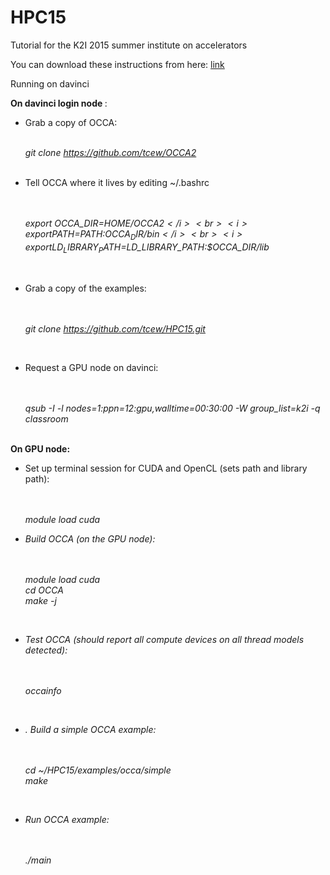 # HPC15
Tutorial for the K2I 2015 summer institute on accelerators

You can download these instructions from here: <a href = "https://github.com/tcew/HPC15/blob/master/HPC15GPUdocs.pdf"> link</a>

Running on davinci

<b> On davinci login node </b>:
 
<ul>
<li> Grab a copy of OCCA:

<br><i> git clone https://github.com/tcew/OCCA2 </i>
</li>
<br><li> Tell OCCA where it lives by editing ~/.bashrc

<br><br><i>export OCCA_DIR=$HOME/OCCA2</i>
<br><i>export PATH=$PATH:$OCCA_DIR/bin</i>
<br><i>export LD_LIBRARY_PATH=$LD_LIBRARY_PATH:$OCCA_DIR/lib</i>
</li>

<br><li> Grab a copy of the examples:

<br><br><i>git clone https://github.com/tcew/HPC15.git</i>
</li>

<br><li> Request a GPU node on davinci:

<br><br><i>qsub -I -l nodes=1:ppn=12:gpu,walltime=00:30:00 -W group_list=k2i -q classroom</i>
</ul>

<br><b>On GPU node:</b>

<ul>

<li> Set up terminal session for CUDA and OpenCL (sets path and library path): 

<br><br><i>module load cuda</it><br>

</li>

<li> Build OCCA (on the GPU node): 

<br><br><i>module load cuda</it>
<br><i>cd OCCA</i>
<br><i>make -j</i>

</li>

<br><li> Test OCCA (should report all compute devices on all thread models detected):

<br><br><i>occainfo</i>
 
 </li>

<br><li>. Build a simple OCCA example:

<br><br><i>cd ~/HPC15/examples/occa/simple</i>
<br><i>make </i>
</li>

<br><li> Run OCCA example:

<br><br><i>./main</i><br>
</li>
</ul>
